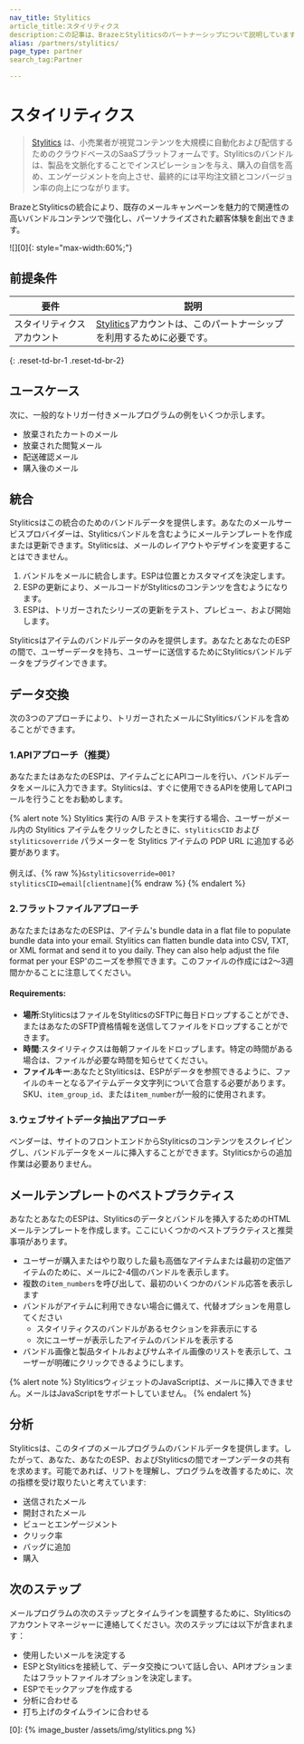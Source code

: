 ```yaml
---
nav_title: Stylitics
article_title:スタイリティクス
description:この記事は、BrazeとStyliticsのパートナーシップについて説明しています。StyliticsはクラウドベースのSaaSプラットフォームで、既存のメールキャンペーンを魅力的で関連性のあるバンドルコンテンツで強化し、パーソナライズされた顧客体験を提供します。
alias: /partners/stylitics/
page_type: partner
search_tag:Partner

---
```


# スタイリティクス

> [Stylitics](https://stylitics.com/) は、小売業者が視覚コンテンツを大規模に自動化および配信するためのクラウドベースのSaaSプラットフォームです。Styliticsのバンドルは、製品を文脈化することでインスピレーションを与え、購入の自信を高め、エンゲージメントを向上させ、最終的には平均注文額とコンバージョン率の向上につながります。

BrazeとStyliticsの統合により、既存のメールキャンペーンを魅力的で関連性の高いバンドルコンテンツで強化し、パーソナライズされた顧客体験を創出できます。

![][0]{: style="max-width:60%;"}

## 前提条件

| 要件 | 説明 |
| ----------- | ----------- |
| スタイリティクスアカウント | [Stylitics](https://stylitics.com/)アカウントは、このパートナーシップを利用するために必要です。 |
{: .reset-td-br-1 .reset-td-br-2}

## ユースケース

次に、一般的なトリガー付きメールプログラムの例をいくつか示します。
- 放棄されたカートのメール 
- 放棄された閲覧メール 
- 配送確認メール
- 購入後のメール 

## 統合

Styliticsはこの統合のためのバンドルデータを提供します。あなたのメールサービスプロバイダーは、Styliticsバンドルを含むようにメールテンプレートを作成または更新できます。Styliticsは、メールのレイアウトやデザインを変更することはできません。 

1. バンドルをメールに統合します。ESPは位置とカスタマイズを決定します。
2. ESPの更新により、メールコードがStyliticsのコンテンツを含むようになります。
3. ESPは、トリガーされたシリーズの更新をテスト、プレビュー、および開始します。 

Styliticsはアイテムのバンドルデータのみを提供します。あなたとあなたのESPの間で、ユーザーデータを持ち、ユーザーに送信するためにStyliticsバンドルデータをプラグインできます。

## データ交換

次の3つのアプローチにより、トリガーされたメールにStyliticsバンドルを含めることができます。

### 1\.APIアプローチ（推奨）

あなたまたはあなたのESPは、アイテムごとにAPIコールを行い、バンドルデータをメールに入力できます。Styliticsは、すぐに使用できるAPIを使用してAPIコールを行うことをお勧めします。

{% alert note %}
Stylitics 実行の A/B テストを実行する場合、ユーザーがメール内の Stylitics アイテムをクリックしたときに、`styliticsCID` および `styliticsoverride` パラメーターを Stylitics アイテムの PDP URL に追加する必要があります。
<br><br>
例えば、{% raw %}`&styliticsoverride=001?styliticsCID=email[clientname]`{% endraw %}
{% endalert %}

### 2\.フラットファイルアプローチ
あなたまたはあなたのESPは、アイテム's bundle data in a flat file to populate bundle data into your email. Stylitics can flatten bundle data into CSV, TXT, or XML format and send it to you daily. They can also help adjust the file format per your ESP'のニーズを参照できます。このファイルの作成には2〜3週間かかることに注意してください。

#### Requirements:
- **場所**:StyliticsはファイルをStyliticsのSFTPに毎日ドロップすることができ、またはあなたのSFTP資格情報を送信してファイルをドロップすることができます。 
- **時間**:スタイリティクスは毎朝ファイルをドロップします。特定の時間がある場合は、ファイルが必要な時間を知らせてください。 
- **ファイルキー**:あなたとStyliticsは、ESPがデータを参照できるように、ファイルのキーとなるアイテムデータ文字列について合意する必要があります。SKU、`item_group_id`、または`item_number`が一般的に使用されます。 

### 3\.ウェブサイトデータ抽出アプローチ
ベンダーは、サイトのフロントエンドからStyliticsのコンテンツをスクレイピングし、バンドルデータをメールに挿入することができます。Styliticsからの追加作業は必要ありません。 

## メールテンプレートのベストプラクティス 

あなたとあなたのESPは、Styliticsのデータとバンドルを挿入するためのHTMLメールテンプレートを作成します。ここにいくつかのベストプラクティスと推奨事項があります。 
- ユーザーが購入またはやり取りした最も高価なアイテムまたは最初の定価アイテムのために、メールに2-4個のバンドルを表示します。 
- 複数の`item_numbers`を呼び出して、最初のいくつかのバンドル応答を表示します 
- バンドルがアイテムに利用できない場合に備えて、代替オプションを用意してください 
	- スタイリティクスのバンドルがあるセクションを非表示にする 
	- 次にユーザーが表示したアイテムのバンドルを表示する 
- バンドル画像と製品タイトルおよびサムネイル画像のリストを表示して、ユーザーが明確にクリックできるようにします。

{% alert note %}
StyliticsウィジェットのJavaScriptは、メールに挿入できません。メールはJavaScriptをサポートしていません。
{% endalert %}

## 分析

Styliticsは、このタイプのメールプログラムのバンドルデータを提供します。したがって、あなた、あなたのESP、およびStyliticsの間でオープンデータの共有を求めます。可能であれば、リフトを理解し、プログラムを改善するために、次の指標を受け取りたいと考えています:
- 送信されたメール 
- 開封されたメール 
- ビューとエンゲージメント 
- クリック率 
- バッグに追加 
- 購入

## 次のステップ 

メールプログラムの次のステップとタイムラインを調整するために、Styliticsのアカウントマネージャーに連絡してください。次のステップには以下が含まれます： 
- 使用したいメールを決定する
- ESPとStyliticsを接続して、データ交換について話し合い、APIオプションまたはフラットファイルオプションを決定します。 
- ESPでモックアップを作成する 
- 分析に合わせる 
- 打ち上げのタイムラインに合わせる 

[0]: {% image_buster /assets/img/stylitics.png %}